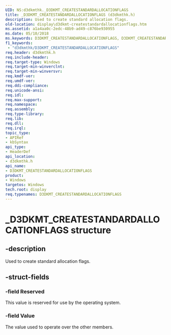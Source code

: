 ```yaml
---
UID: NS:d3dkmthk._D3DKMT_CREATESTANDARDALLOCATIONFLAGS
title: _D3DKMT_CREATESTANDARDALLOCATIONFLAGS (d3dkmthk.h)
description: Used to create standard allocation flags.
old-location: display\d3dkmt-createstandardallocationflags.htm
ms.assetid: a1a4aa0c-2edc-48b9-ad49-c876be930955
ms.date: 05/10/2018
ms.keywords: D3DKMT_CREATESTANDARDALLOCATIONFLAGS, D3DKMT_CREATESTANDARDALLOCATIONFLAGS structure [Display Devices], _D3DKMT_CREATESTANDARDALLOCATIONFLAGS, d3dkmthk/D3DKMT_CREATESTANDARDALLOCATIONFLAGS, display.d3dkmt-createstandardallocationflags
f1_keywords:
 - "d3dkmthk/D3DKMT_CREATESTANDARDALLOCATIONFLAGS"
req.header: d3dkmthk.h
req.include-header: 
req.target-type: Windows
req.target-min-winverclnt: 
req.target-min-winversvr: 
req.kmdf-ver: 
req.umdf-ver: 
req.ddi-compliance: 
req.unicode-ansi: 
req.idl: 
req.max-support: 
req.namespace: 
req.assembly: 
req.type-library: 
req.lib: 
req.dll: 
req.irql: 
topic_type:
- APIRef
- kbSyntax
api_type:
- HeaderDef
api_location:
- d3dkmthk.h
api_name:
- D3DKMT_CREATESTANDARDALLOCATIONFLAGS
product:
- Windows
targetos: Windows
tech.root: display
req.typenames: D3DKMT_CREATESTANDARDALLOCATIONFLAGS
---
```


# _D3DKMT_CREATESTANDARDALLOCATIONFLAGS structure


## -description


Used to create standard allocation flags.


## -struct-fields




### -field Reserved

This value is reserved for use by the operating system.


### -field Value

The value used to operate over the other members.

